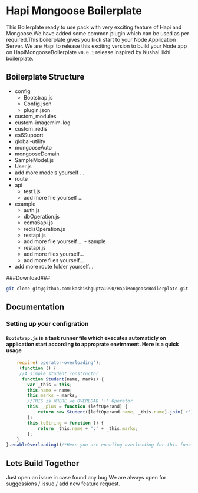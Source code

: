 # Hapi Mongoose Boilerplate #

This Boilerplate ready to use pack with very exciting feature of Hapi and Mongoose.We have added some common plugin which can be used as per required.This boilerplate gives you kick start to your Node Application Server.
We are Hapi to release this exciting version to build your Node app on HapiMongooseBoilerplate ``v0.0.1`` release inspired by Kushal likhi boilerplate. 

## Boilerplate Structure ##
  - config
    - Bootstrap.js
    - Config.json
    - plugin.json
  - custom_modules
   - custom-imagemim-log
   - custom_redis
   - es6Support
   - global-utility
   - mongooseAuto
  - mongooseDomain
   - SampleModel.js
   - User.js
   - add more models yourself ...
  - route
   - api
       - test1.js
       - add more file yourself ...
   - example
       - auth.js 
       - dbOperation.js
       - ecma6api.js
       - redisOperation.js
       - restapi.js
       - add more file yourself ...
    - sample
       - restapi.js
       - add more files yourself...
       - add more files yourself...
   - add more route folder yourself... 

###Download###
```bash
git clone git@github.com:kashishgupta1990/HapiMongooseBoilerplate.git
```

## Documentation ##
### Setting up your configration ###
#### ``Bootstrap.js`` is a task runner file which executes automaticly on application start according to     approprate envirnment. Here is a quick usage ####

```javascript
    require('operator-overloading');
     (function () {
     //A simple student constructor
      function Student(name, marks) {
        var _this = this;
        this.name = name;
        this.marks = marks;
        //THIS is WHERE we OVERLOAD '+' Operator
        this.__plus = function (leftOperand) {
            return new Student([leftOperand.name, _this.name].join('+'), leftOperand.marks + _this.marks);
        };
        this.toString = function () {
            return _this.name + ':' + _this.marks;
        };
    }
}.enableOverloading()/*Here you are enabling overloading for this function scope only*/)();

```
## Lets Build Together ##
Just open an issue in case found any bug.We are always open for suggessions / issue / add new feature request.
